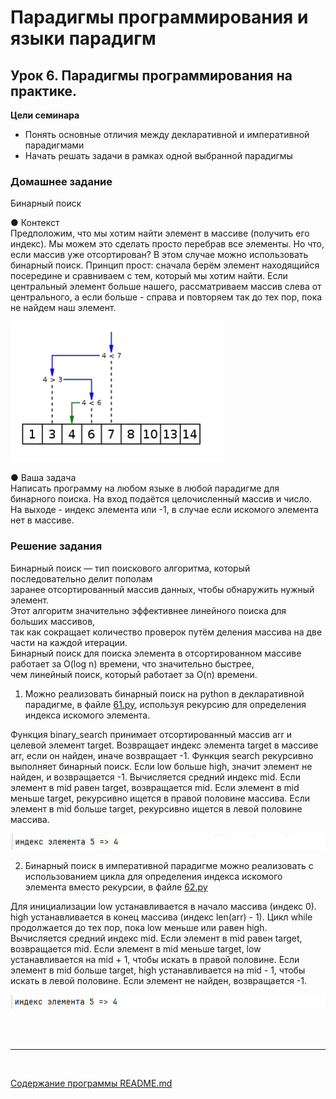 # Парадигмы программирования и языки парадигм
## Урок 6. Парадигмы программирования на практике.
**Цели семинара**
- Понять основные отличия между декларативной и императивной парадигмами
- Начать решать задачи в рамках одной выбранной парадигмы
### Домашнее задание
Бинарный поиск

● Контекст <br>
Предположим, что мы хотим найти элемент в массиве (получить
его индекс). Мы можем это сделать просто перебрав все элементы.
Но что, если массив уже отсортирован? В этом случае можно
использовать бинарный поиск. Принцип прост: сначала берём
элемент находящийся посередине и сравниваем с тем, который мы
хотим найти. Если центральный элемент больше нашего,
рассматриваем массив слева от центрального, а если больше -
справа и повторяем так до тех пор, пока не найдем наш элемент.

![](../assets/hw-6-0.jpg)

● Ваша задача <br>
Написать программу на любом языке в любой парадигме для
бинарного поиска. На вход подаётся целочисленный массив и
число. На выходе - индекс элемента или -1, в случае если искомого
элемента нет в массиве.


### Решение задания

Бинарный поиск — тип поискового алгоритма, который последовательно делит пополам <br>
заранее отсортированный массив данных, чтобы обнаружить нужный элемент.  <br>
Этот алгоритм значительно эффективнее линейного поиска для больших массивов,  <br>
так как сокращает количество проверок путём деления массива на две части на каждой итерации. <br> 
Бинарный поиск для поиска элемента в отсортированном массиве работает за O(log n) времени, что значительно быстрее, <br> 
чем линейный поиск, который работает за O(n) времени. <br>

1. Можно реализовать бинарный поиск на python в декларативной парадигме, в файле [61.py](61.py), используя рекурсию для определения индекса искомого элемента.
   
Функция binary_search принимает отсортированный массив arr и целевой элемент target. Возвращает индекс элемента target в массиве arr, если он найден, иначе возвращает -1.
Функция search рекурсивно выполняет бинарный поиск. Если low больше high, значит элемент не найден, и возвращается -1.
Вычисляется средний индекс mid. Если элемент в mid равен target, возвращается mid. Если элемент в mid меньше target, рекурсивно ищется в правой половине массива.
Если элемент в mid больше target, рекурсивно ищется в левой половине массива.

![](../assets/hw-6-1.jpg)

2. Бинарный поиск в императивной парадигме можно реализовать с использованием цикла для определения индекса искомого элемента вместо рекурсии, в файле [62.py](62.py)

Для инициализации low устанавливается в начало массива (индекс 0). high устанавливается в конец массива (индекс len(arr) - 1).
Цикл while продолжается до тех пор, пока low меньше или равен high.
Вычисляется средний индекс mid. Если элемент в mid равен target, возвращается mid. Если элемент в mid меньше target, low устанавливается на mid + 1, чтобы искать в правой половине.
Если элемент в mid больше target, high устанавливается на mid - 1, чтобы искать в левой половине.
Если элемент не найден, возвращается -1.

![](../assets/hw-6-2.jpg)

<br><br><hr><br>

[Содержание программы README.md](../README.md)

<br><br>